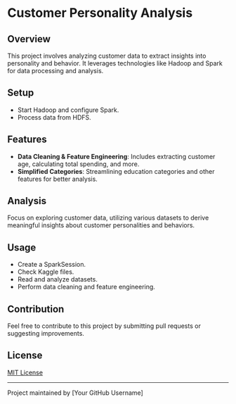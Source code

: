# Customer Personality Analysis

## Overview
This project involves analyzing customer data to extract insights into personality and behavior. It leverages technologies like Hadoop and Spark for data processing and analysis.

## Setup
- Start Hadoop and configure Spark.
- Process data from HDFS.

## Features
- **Data Cleaning & Feature Engineering**: Includes extracting customer age, calculating total spending, and more.
- **Simplified Categories**: Streamlining education categories and other features for better analysis.

## Analysis
Focus on exploring customer data, utilizing various datasets to derive meaningful insights about customer personalities and behaviors.

## Usage
- Create a SparkSession.
- Check Kaggle files.
- Read and analyze datasets.
- Perform data cleaning and feature engineering.

## Contribution
Feel free to contribute to this project by submitting pull requests or suggesting improvements.

## License
[MIT License](LICENSE.md)

---
Project maintained by [Your GitHub Username]

